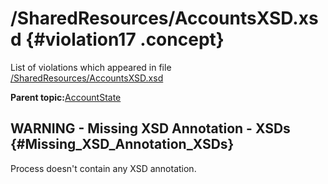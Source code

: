 # /SharedResources/AccountsXSD.xsd {#violation17 .concept}

List of violations which appeared in file [/SharedResources/AccountsXSD.xsd](../../../projects/AccountState/SharedResources/AccountsXSD.xsd.md)

**Parent topic:**[AccountState](../../../../../../modules/demo_Enterprise/dita/qa/projects/AccountState.md)

## WARNING - Missing XSD Annotation - XSDs {#Missing_XSD_Annotation_XSDs}

Process doesn't contain any XSD annotation.

